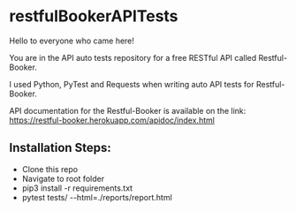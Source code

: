 # restfulBookerAPITests

Hello to everyone who came here!

You are in the API auto tests repository for a free RESTful API called Restful-Booker.

I used Python, PyTest and Requests when writing auto API tests for Restful-Booker.

API documentation for the Restful-Booker is available on the link: https://restful-booker.herokuapp.com/apidoc/index.html

## Installation Steps:
* Clone this repo
* Navigate to root folder
* pip3 install -r requirements.txt
* pytest tests/ --html=./reports/report.html